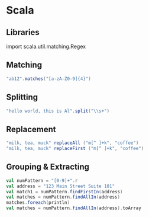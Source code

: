 # Scala  
  
## Libraries  
import scala.util.matching.Regex
  
## Matching  
```scala
"ab12".matches("[a-zA-Z0-9]{4}")  
```
  
## Splitting  
```scala
"hello world, this is Al".split("\\s+")  
```  
## Replacement  
```scala
"milk, tea, muck" replaceAll ("m[^ ]+k", "coffee")  
"milk, tea, muck" replaceFirst ("m[^ ]+k", "coffee")  
```  
## Grouping & Extracting  
```scala
val numPattern = "[0-9]+".r  
val address = "123 Main Street Suite 101"  
val match1 = numPattern.findFirstIn(address)  
val matches = numPattern.findAllIn(address)  
matches.foreach(println)  
val matches = numPattern.findAllIn(address).toArray  
```
